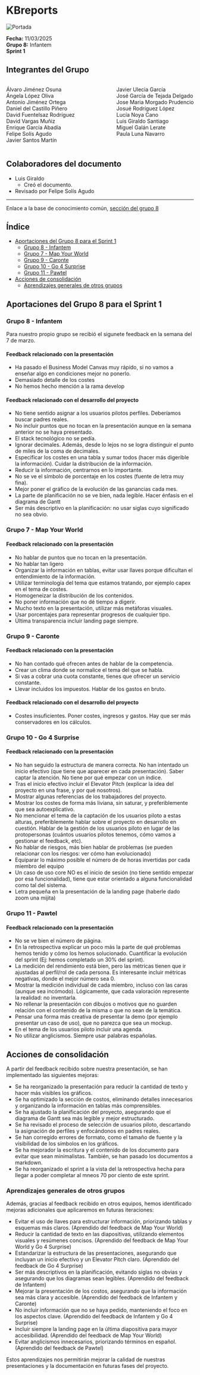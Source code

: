 # KBreports
![Portada](../imagenes/Infantem.png)


**Fecha:** 11/03/2025  
**Grupo 8:** Infantem  
**Sprint 1**

## Integrantes del Grupo
<div style="display: flex; justify-content: space-between; gap: 2px;">
  <div>
    <ul style="padding-left: 0; list-style: none;">
      <li>Álvaro Jiménez Osuna</li>
      <li>Ángela López Oliva</li>
      <li>Antonio Jiménez Ortega</li>
      <li>Daniel del Castillo Piñero</li>
      <li>David Fuentelsaz Rodríguez</li>
      <li>David Vargas Muñiz</li>
      <li>Enrique García Abadía</li>
      <li>Felipe Solís Agudo</li>
      <li>Javier Santos Martín</li>
    </ul>
  </div>

  <div>
    <ul style="padding-left: 0; list-style: none;">
    <li>Javier Ulecia García</li>
      <li>José García de Tejada Delgado</li>
      <li>Jose Maria Morgado Prudencio</li>
      <li>Josué Rodríguez López</li>
      <li>Lucía Noya Cano</li>
      <li>Luis Giraldo Santiago</li>
      <li>Miguel Galán Lerate</li>
      <li>Paula Luna Navarro</li>
    </ul>
  </div>
</div>

## Colaboradores del documento
- Luis Giraldo
  - Creó el documento.
- Revisado por Felipe Solís Agudo

---

Enlace a la base de conocimiento común, [sección del grupo 8](https://bcc2425.vercel.app/docs/grupos-tarde/Grupo%208)



## Índice
- [Aportaciones del Grupo 8 para el Sprint 1](#aportaciones-del-grupo-8-para-el-sprint-1)
  - [Grupo 8 - Infantem](#grupo-8---infantem)
  - [Grupo 7 - Map Your World](#grupo-7---map-your-world)
  - [Grupo 9 - Caronte](#grupo-9---caronte)
  - [Grupo 10 - Go 4 Surprise](#grupo-10---go-4-surprise)
  - [Grupo 11 - Pawtel](#grupo-11---pawtel)
- [Acciones de consolidación](#acciones-de-consolidación)
  - [Aprendizajes generales de otros grupos](#aprendizajes-generales-de-otros-grupos)



## Aportaciones del Grupo 8 para el Sprint 1

### Grupo 8 - Infantem

Para nuestro propio grupo se recibió el sigunete feedback en la semana del 7 de marzo.

#### Feedback relacionado con la presentación
- Ha pasado el Business Model Canvas muy rápido, si no vamos a enseñar algo en condiciones mejor no ponerlo.
- Demasiado detalle de los costes
- No hemos hecho mención a la rama develop

#### Feedback relacionado con el desarrollo del proyecto
- No tiene sentido asignar a los usuarios pilotos perfiles. Deberíamos buscar padres reales.
- No incluir puntos que no tocan en la presentación aunque en la semana anterior no se haya presentado. 
- El stack tecnológico no se pedía.
- Ignorar decimales. Además, desde lo lejos no se logra distinguir el punto de miles de la coma de decimales.
- Especificar los costes en una tabla y sumar todos (hacer más digerible la información). Cuidar la distribución de la información.
- Reducir la información, centrarnos en lo importante.  
- No se ve el símbolo de porcentaje en los costes (fuente de letra muy fina).
- Mejor poner el gráfico de la evolución de las ganancias cada mes.
- La parte de planificación no se ve bien, nada legible. Hacer énfasis en el diagrama de Gantt 
- Ser más descriptivo en la planificación: no usar siglas cuyo significado no sea obvio.


### Grupo 7 - Map Your World
#### Feedback relacionado con la presentación
-  No hablar de puntos que no tocan en la presentación.
- No hablar tan ligero
- Organizar la información en tablas, evitar usar llaves porque dificultan el entendimiento de la información. 
- Utilizar terminología del tema que estamos tratando, por ejemplo capex en el tema de costes.
- Homogeneizar la distribución de los contenidos.
- No poner información que no dé tiempo a digerir.
- Mucho texto en la presentación, utilizar más metáforas visuales.
- Usar porcentajes para representar progresos de cualquier tipo.
- Última transparencia incluir landing page siempre.


### Grupo 9 - Caronte
#### Feedback relacionado con la presentación
- No han contado qué ofrecen antes de hablar de la competencia. 
- Crear un clima donde se normalice el tema del que se habla. 
- Si vas a cobrar una cuota constante, tienes que ofrecer un servicio constante. 
- Llevar incluidos los impuestos. Hablar de los gastos en bruto. 


#### Feedback relacionado con el desarrollo del proyecto
- Costes insuficientes. Poner costes, ingresos y gastos. Hay que ser más conservadores en los cálculos.


### Grupo 10 - Go 4 Surprise
#### Feedback relacionado con la presentación
- No han seguido la estructura de manera correcta. No han intentado un inicio efectivo (que tiene que aparecer en cada presentación). Saber captar la atención. No tiene por qué empezar con un índice.
- Tras el inicio efectivo incluir el Elevator Pitch (explicar la idea del proyecto en una frase, y por qué nosotros).
- Mostrar algunas referencias de los trabajadores del proyecto.
- Mostrar los costes de forma más liviana, sin saturar, y preferiblemente que sea autoexplicativo.
- No mencionar el tema de la captación de los usuarios piloto a estas alturas, preferiblemente hablar sobre el proyecto en desarrollo en cuestión. Hablar de la gestión de los usuarios piloto en lugar de las protopersonas (cuántos usuarios pilotos tenemos, cómo vamos a gestionar el feedback, etc).
- No hablar de riesgos, más bien hablar de problemas (se pueden relacionar con los riesgos: ver cómo han evolucionado)
- Equiparar lo máximo posible el número de de horas invertidas por cada miembro del equipo
- Un caso de uso core NO es el inicio de sesión (no tiene sentido empezar por esa funcionalidad), tiene que estar orientado a alguna funcionalidad como tal del sistema.
- Letra pequeña en la presentación de la landing page (haberle dado zoom una mijita)


### Grupo 11 - Pawtel
#### Feedback relacionado con la presentación
- No se ve bien el número de página. 
- En la retrospectiva explicar un poco más la parte de qué problemas hemos tenido y cómo los hemos solucionado. Cuantificar la evolución del sprint (Ej: hemos completado un 30% del sprint). 
- La medición del rendimiento está bien, pero las métricas tienen que ir ajustadas al perfil/rol de cada persona. Es interesante incluir métricas negativas, donde el mejor número sea 0. 
- Mostrar la medición individual de cada miembro, incluso con las caras (aunque sea incómodo). Lógicamente, que cada valoración represente la realidad: no inventarla.
- No rellenar la presentación con dibujos o motivos que no guarden relación con el contenido de la misma o que no sean de la temática.
- Pensar una forma más creativa de presentar la demo (por ejemplo presentar un caso de uso), que no parezca que sea un mockup.
- En el tema de los usuarios piloto incluir una agenda.
- No utilizar anglicismos. Siempre usar palabras españolas.


## Acciones de consolidación

A partir del feedback recibido sobre nuestra presentación, se han implementado las siguientes mejoras:

- Se ha reorganizado la presentación para reducir la cantidad de texto y hacer más visibles los gráficos.
- Se ha optimizado la sección de costos, eliminando detalles innecesarios y organizando la información en tablas más comprensibles.
- Se ha ajustado la planificación del proyecto, asegurando que el diagrama de Gantt sea más legible y mejor estructurado.
- Se ha revisado el proceso de selección de usuarios piloto, descartando la asignación de perfiles y enfocándonos en padres reales.
- Se han corregido errores de formato, como el tamaño de fuente y la visibilidad de los símbolos en los gráficos.
- Se ha mejorador la escritura y el contenido de los documento para evitar que sean minimalistas. También, se han pasado los documentos a markdown.
- Se ha reorganizado el sprint a la vista del la retrospectiva hecha para llegar a poder completar al mneos 70 por ciento de este sprint.


### Aprendizajes generales de otros grupos

Además, gracias al feedback recibido en otros equipos, hemos identificado mejoras adicionales que aplicaremos en futuras iteraciones:

- Evitar el uso de llaves para estructurar información, priorizando tablas y esquemas más claros. (Aprendido del feedback de Map Your World)
- Reducir la cantidad de texto en las diapositivas, utilizando elementos visuales y resúmenes concisos. (Aprendido del feedback de Map Your World y Go 4 Surprise)
- Estandarizar la estructura de las presentaciones, asegurando que incluyan un inicio efectivo y un Elevator Pitch claro. (Aprendido del feedback de Go 4 Surprise)
- Ser más descriptivos en la planificación, evitando siglas no obvias y asegurando que los diagramas sean legibles. (Aprendido del feedback de Infantem)
- Mejorar la presentación de los costos, asegurando que la información sea más clara y accesible. (Aprendido del feedback de Infantem y Caronte)
- No incluir información que no se haya pedido, manteniendo el foco en los aspectos clave. (Aprendido del feedback de Infantem y Go 4 Surprise)
- Incluir siempre la landing page en la última diapositiva para mayor accesibilidad. (Aprendido del feedback de Map Your World)
- Evitar anglicismos innecesarios, priorizando términos en español. (Aprendido del feedback de Pawtel)

Estos aprendizajes nos permitirán mejorar la calidad de nuestras presentaciones y la documentación en futuras fases del proyecto.

